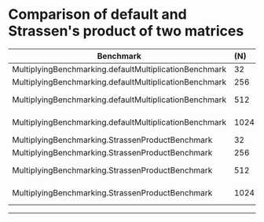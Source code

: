 # Comparison of default and Strassen's product of two matrices

| Benchmark | (N) | Mode | Cnt | Score | Error | Units |
| --------- |:----|:-----|:----|:------|:------|:------|
| MultiplyingBenchmarking.defaultMultiplicationBenchmark  |   32 | avgt | 15 |       39,620 ± |      5,724 | us/op |
| MultiplyingBenchmarking.defaultMultiplicationBenchmark  |  256 | avgt | 15 |    28831,850 ± |   7211,898 | us/op |
| MultiplyingBenchmarking.defaultMultiplicationBenchmark  |  512 | avgt | 15 |   289936,771 ± |  54475,469 | us/op |
| MultiplyingBenchmarking.defaultMultiplicationBenchmark  | 1024 | avgt | 15 |  6830310,373 ± | 420264,375 | us/op |
| MultiplyingBenchmarking.StrassenProductBenchmark        |   32 | avgt | 15 |       39,705 ± |     10,078 | us/op |
| MultiplyingBenchmarking.StrassenProductBenchmark        |  256 | avgt | 15 |    21517,058 ± |   4850,632 | us/op |
| MultiplyingBenchmarking.StrassenProductBenchmark        |  512 | avgt | 15 |   149734,647 ± |  12769,293 | us/op |
| MultiplyingBenchmarking.StrassenProductBenchmark        | 1024 | avgt | 15 |  1096859,417 ± | 102892,844 | us/op |

---
